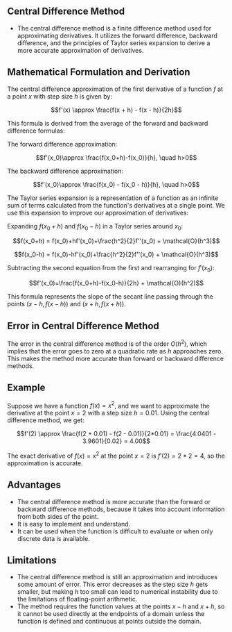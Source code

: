 ## Central Difference Method

- The central difference method is a finite difference method used for approximating derivatives. It utilizes the forward difference, backward difference, and the principles of Taylor series expansion to derive a more accurate approximation of derivatives.

## Mathematical Formulation and Derivation

The central difference approximation of the first derivative of a function $f$ at a point $x$ with step size $h$ is given by:

$$f'(x) \approx \frac{f(x + h) - f(x - h)}{2h}$$

This formula is derived from the average of the forward and backward difference formulas:

The forward difference approximation:

$$f'(x_0)\approx \frac{f(x_0+h)-f(x_0)}{h}, \quad h>0$$

The backward difference approximation:

$$f'(x_0)\approx \frac{f(x_0) - f(x_0 - h)}{h}, \quad h>0$$

The Taylor series expansion is a representation of a function as an infinite sum of terms calculated from the function's derivatives at a single point. We use this expansion to improve our approximation of derivatives:

Expanding $f(x_0+h)$ and $f(x_0-h)$ in a Taylor series around $x_0$:

$$f(x_0+h) = f(x_0)+hf'(x_0)+\frac{h^2}{2}f''(x_0) + \mathcal{O}(h^3)$$

$$f(x_0-h) = f(x_0)-hf'(x_0)+\frac{h^2}{2}f''(x_0) + \mathcal{O}(h^3)$$

Subtracting the second equation from the first and rearranging for $f'(x_0)$:

$$f'(x_0)=\frac{f(x_0+h)-f(x_0-h)}{2h} + \mathcal{O}(h^2)$$

This formula represents the slope of the secant line passing through the points $(x - h, f(x - h))$ and $(x + h, f(x + h))$.

## Error in Central Difference Method

The error in the central difference method is of the order $O(h^2)$, which implies that the error goes to zero at a quadratic rate as $h$ approaches zero. This makes the method more accurate than forward or backward difference methods.

## Example

Suppose we have a function $f(x) = x^2$, and we want to approximate the derivative at the point $x = 2$ with a step size $h = 0.01$. Using the central difference method, we get:

$$f'(2) \approx \frac{f(2 + 0.01) - f(2 - 0.01)}{2*0.01} = \frac{4.0401 - 3.9601}{0.02} = 4.00$$

The exact derivative of $f(x) = x^2$ at the point $x = 2$ is $f'(2) = 2*2 = 4$, so the approximation is accurate.

## Advantages

- The central difference method is more accurate than the forward or backward difference methods, because it takes into account information from both sides of the point.
- It is easy to implement and understand.
- It can be used when the function is difficult to evaluate or when only discrete data is available.

## Limitations

- The central difference method is still an approximation and introduces some amount of error. This error decreases as the step size $h$ gets smaller, but making $h$ too small can lead to numerical instability due to the limitations of floating-point arithmetic.
- The method requires the function values at the points $x - h$ and $x + h$, so it cannot be used directly at the endpoints of a domain unless the function is defined and continuous at points outside the domain.
